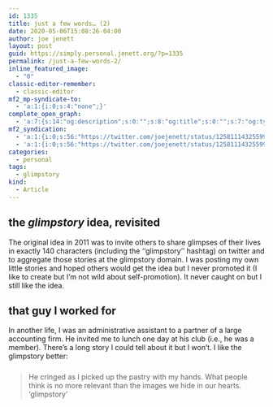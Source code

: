 ```yaml
---
id: 1335
title: just a few words… (2)
date: 2020-05-06T15:08:26-04:00
author: joe jenett
layout: post
guid: https://simply.personal.jenett.org/?p=1335
permalink: /just-a-few-words-2/
inline_featured_image:
  - "0"
classic-editor-remember:
  - classic-editor
mf2_mp-syndicate-to:
  - 'a:1:{i:0;s:4:"none";}'
complete_open_graph:
  - 'a:7:{s:14:"og:description";s:0:"";s:8:"og:title";s:0:"";s:7:"og:type";s:0:"";s:12:"twitter:card";s:7:"summary";s:15:"twitter:creator";s:0:"";s:19:"twitter:description";s:0:"";s:8:"og:image";s:0:"";}'
mf2_syndication:
  - 'a:1:{i:0;s:56:"https://twitter.com/joejenett/status/1258111432559923201";}'
  - 'a:1:{i:0;s:56:"https://twitter.com/joejenett/status/1258111432559923201";}'
categories:
  - personal
tags:
  - glimpstory
kind:
  - Article
---
```

## the _glimpstory_ idea, revisited

The original idea in 2011 was to invite others to share glimpses of their lives in exactly 140 characters (including the ‘‘glimpstory’’ hashtag) on twitter and to aggregate those stories at the glimpstory domain. I was posting my own little stories and hoped others would get the idea but I never promoted it (I like to create but I’m not wild about self-promotion). It never caught on but I still like the idea.

## that guy I worked for

In another life, I was an administrative assistant to a partner of a large accounting firm. He invited me to lunch one day at his club (i.e., he was a member). There’s a long story I could tell about it but I won’t. I like the glimpstory better:

<blockquote style="margin-top: 24px;">
  <p>
    He cringed as I picked up the pastry with my hands. What people think is no more relevant than the images we hide in our hearts. ‘glimpstory’
  </p>
</blockquote>